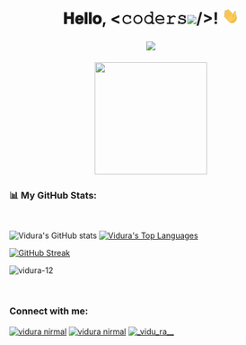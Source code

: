 
<h1 align="center">𝐇𝐞𝐥𝐥𝐨, <𝚌𝚘𝚍𝚎𝚛𝚜<img src="https://github.com/TheDudeThatCode/TheDudeThatCode/blob/master/Assets/Earth.gif" width="24px">/>! <img src="https://raw.githubusercontent.com/ABSphreak/ABSphreak/master/gifs/Hi.gif" width="30px">
<br>
<h3 align = "center"><img src="https://readme-typing-svg.herokuapp.com?color=%23F7F7F7&size=21&center=true&vCenter=true&width=650&height=100&lines=A+Student+%F0%9F%91%A8%F0%9F%8F%BB%E2%80%8D%F0%9F%8E%93+and+a+Programming+Enthusiast+%F0%9F%91%A9%E2%80%8D%F0%9F%92%BB+from+Sri+Lanka"></h3>
 

<div align = "left" width = 50%>
<p align='center'>
<img src="https://media.giphy.com/media/TEnXkcsHrP4YedChhA/giphy.gif" width="200" height="200" frameBorder="0" class="giphy-embed" allowFullScreen></img></p>

<p align="left">

### 📊 My GitHub Stats:
<br/>

![Vidura's GitHub stats](https://github-readme-stats.vercel.app/api?username=vidura-12&show_icons=true&theme=radical) <a href="https://github.com/SubhamRaoniar28/github-readme-stats"><img alt="Vidura's Top Languages" src="https://github-readme-stats.vercel.app/api/top-langs/?username=vidura-12&langs_count=8&count_private=true&layout=compact&theme=react&hide_border=true&bg_color=0D1117" /></a>

[![GitHub Streak](https://github-readme-streak-stats.herokuapp.com?user=vidura-12&theme=radical&hide_border=true&date_format=M%20j%5B%2C%20Y%5D)](https://git.io/streak-stats)
<br>
 <p align="left"> <img src="https://komarev.com/ghpvc/?username=vidura-12&label=Profile%20views&color=0e75b6&style=flat" alt="vidura-12" /> </p>
<br>



<h3 align="left">Connect with me:</h3>
<p align="left">
<a href="https://linkedin.com/in/vidura nirmal" target="blank"><img align="center" src="https://raw.githubusercontent.com/rahuldkjain/github-profile-readme-generator/master/src/images/icons/Social/linked-in-alt.svg" alt="vidura nirmal" height="30" width="40" /></a>
<a href="https://fb.com/vidura nirmal" target="blank"><img align="center" src="https://raw.githubusercontent.com/rahuldkjain/github-profile-readme-generator/master/src/images/icons/Social/facebook.svg" alt="vidura nirmal" height="30" width="40" /></a>
<a href="https://instagram.com/_vidu_ra__" target="blank"><img align="center" src="https://raw.githubusercontent.com/rahuldkjain/github-profile-readme-generator/master/src/images/icons/Social/instagram.svg" alt="_vidu_ra__" height="30" width="40" /></a>
</p>




